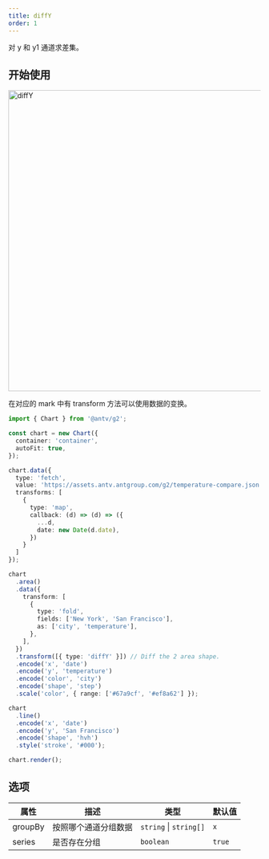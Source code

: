 ```yaml
---
title: diffY
order: 1
---
```


对 y 和 y1 通道求差集。

## 开始使用

<img alt="diffY" src="https://mdn.alipayobjects.com/huamei_qa8qxu/afts/img/A*CJn4T4_Rf98AAAAAAAAAAAAADmJ7AQ/original" width="600" />

在对应的 mark 中有 transform 方法可以使用数据的变换。

```ts
import { Chart } from '@antv/g2';

const chart = new Chart({
  container: 'container',
  autoFit: true,
});

chart.data({
  type: 'fetch',
  value: 'https://assets.antv.antgroup.com/g2/temperature-compare.json',
  transforms: [
    {
      type: 'map',
      callback: (d) => (d) => ({
        ...d,
        date: new Date(d.date),
      })
    }
  ]
});

chart
  .area()
  .data({
    transform: [
      {
        type: 'fold',
        fields: ['New York', 'San Francisco'],
        as: ['city', 'temperature'],
      },
    ],
  })
  .transform([{ type: 'diffY' }]) // Diff the 2 area shape.
  .encode('x', 'date')
  .encode('y', 'temperature')
  .encode('color', 'city')
  .encode('shape', 'step')
  .scale('color', { range: ['#67a9cf', '#ef8a62'] });

chart
  .line()
  .encode('x', 'date')
  .encode('y', 'San Francisco')
  .encode('shape', 'hvh')
  .style('stroke', '#000');

chart.render();
```

## 选项

| 属性               | 描述                                           | 类型                     | 默认值                 |
|-------------------|------------------------------------------------|-------------------------|-----------------------|
| groupBy           | 按照哪个通道分组数据                              | `string` \| `string[]`  | `x`                   |  
| series            | 是否存在分组                                     | `boolean`               | `true`                   |
